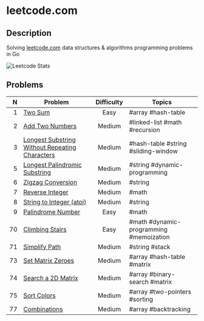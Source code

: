 # leetcode.com

## Description

Solving [leetcode.com](https://leetcode.com/) data structures & algorithms programming problems in Go

![Leetcode Stats](https://leetcode.card.workers.dev/?username=ju-popov&style=auto)

## Problems

|    N | Problem                                                                                         | Difficulty | Topics                                  |
| ---: | ----------------------------------------------------------------------------------------------- | :--------: | --------------------------------------- |
|    1 |[Two Sum][two-sum]                                                                               | Easy       | #array #hash-table                      |
|    2 |[Add Two Numbers][add-two-numbers]                                                               | Medium     | #linked-list #math #recursion           |
|    3 |[Longest Substring Without Repeating Characters][longest-substring-without-repeating-characters] | Medium     | #hash-table #string #sliding-window     |
|    5 |[Longest Palindromic Substring][longest-palindromic-substring]                                   | Medium     | #string #dynamic-programming            |
|    6 |[Zigzag Conversion][zigzag-conversion]                                                           | Medium     | #string                                 |
|    7 |[Reverse Integer][reverse-integer]                                                               | Medium     | #math                                   |
|    8 |[String to Integer (atoi)][string-to-integer-atoi]                                               | Medium     | #string                                 |
|    9 |[Palindrome Number][palindrome-number]                                                           | Easy       | #math                                   |
|   70 |[Climbing Stairs][climbing-stairs]                                                               | Easy       | #math #dynamic-programming #memoization |
|   71 |[Simplify Path][simplify-path]                                                                   | Medium     | #string #stack                          |
|   73 |[Set Matrix Zeroes][set-matrix-zeroes]                                                           | Medium     | #array #hash-table #matrix              |
|   74 |[Search a 2D Matrix][search-a-2d-matrix]                                                         | Medium     | #array #binary-search #matrix           |
|   75 |[Sort Colors][sort-colors]                                                                       | Medium     | #array #two-pointers #sorting           |
|   77 |[Combinations][combinations]                                                                     | Medium     | #array #backtracking                    |

[two-sum]: https://github.com/ju-popov/leetcode.com/tree/main/problems/two-sum
[add-two-numbers]: https://github.com/ju-popov/leetcode.com/tree/main/problems/add-two-numbers
[longest-substring-without-repeating-characters]: https://github.com/ju-popov/leetcode.com/tree/main/problems/longest-substring-without-repeating-characters
[longest-palindromic-substring]: https://github.com/ju-popov/leetcode.com/tree/main/problems/longest-palindromic-substring
[zigzag-conversion]: https://github.com/ju-popov/leetcode.com/tree/main/problems/zigzag-conversion
[reverse-integer]: https://github.com/ju-popov/leetcode.com/tree/main/problems/reverse-integer
[string-to-integer-atoi]: https://github.com/ju-popov/leetcode.com/tree/main/problems/string-to-integer-atoi
[palindrome-number]: https://github.com/ju-popov/leetcode.com/tree/main/problems/palindrome-number

[climbing-stairs]: https://github.com/ju-popov/leetcode.com/tree/main/problems/climbing-stairs
[simplify-path]: https://github.com/ju-popov/leetcode.com/tree/main/problems/simplify-path
[set-matrix-zeroes]: https://github.com/ju-popov/leetcode.com/tree/main/problems/set-matrix-zeroes
[search-a-2d-matrix]: https://github.com/ju-popov/leetcode.com/tree/main/problems/search-a-2d-matrix
[sort-colors]: https://github.com/ju-popov/leetcode.com/tree/main/problems/sort-colors
[combinations]: https://github.com/ju-popov/leetcode.com/tree/main/problems/combinations
